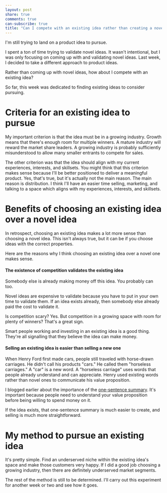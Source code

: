 ```yaml
---
layout: post
share: true
comments: true
can-subscribe: true
title: "Can I compete with an existing idea rather than creating a novel one?"
---
```


I'm still trying to land on a product idea to pursue.

I spent a ton of time trying to validate novel ideas.  It wasn't intentional, but I was only focusing on coming up with and validating novel ideas.  Last week, I decided to take a different approach to product ideas.

Rather than coming up with novel ideas, how about I compete with an existing idea?

So far, this week was dedicated to finding existing ideas to consider pursuing.

# Criteria for an existing idea to pursue

My important criterion is that the idea must be in a growing industry.  Growth means that there's enough room for multiple winners.  A mature industry will reward the market share leaders.  A growing industry is probably sufficiently misunderstood to allow many smaller entrants to compete for sales.

The other criterion was that the idea should align with my current experiences, interests, and skillsets.  You might think that this criterion makes sense because I'll be better positioned to deliver a meaningful product.  Yes, that's true, but it's actually not the main reason.  The main reason is distribution.  I think I'll have an easier time selling, marketing, and talking to a space which aligns with my experiences, interests, and skillsets.

# Benefits of choosing an existing idea over a novel idea

In retrospect, choosing an existing idea makes a lot more sense than choosing a novel idea.  This isn't always true, but it can be if you choose ideas with the correct properties.

Here are the reasons why I think choosing an existing idea over a novel one makes sense.

#### The existence of competition validates the existing idea

Somebody else is already making money off this idea.  You probably can too.

Novel ideas are expensive to validate because you have to put in your own time to validate them.  If an idea exists already, then somebody else already paid the cost to validate it.

Is competition scary?  Yes.  But competition in a growing space with room for plenty of winners?  That's a great sign.

Smart people working and investing in an existing idea is a good thing.  They're all signalling that they believe the idea can make money.

#### Selling an existing idea is easier than selling a new one

When Henry Ford first made cars, people still traveled with horse-drawn carriages.  He didn't call his products "cars."  He called them "horseless carriages."  A "car" is a new word.  A "horseless carriage" uses words that people already understand and can appreciate.  Henry used existing words rather than novel ones to communicate his value proposition.

I blogged earlier about the importance of the <a href="http://www.dillonforrest.com/startup/the-once-sentence-summary/" target="_blank">one-sentence summary</a>.  It's important because people need to understand your value proposition before being willing to spend money on it.

If the idea exists, that one-sentence summary is much easier to create, and selling is much more straightforward.

# My method to pursue an existing idea

It's pretty simple.  Find an underserved niche within the existing idea's space and make those customers very happy.  If I did a good job choosing a growing industry, then there are definitely underserved market segments.

The rest of the method is still to be determined.  I'll carry out this experiment for another week or two and see how it goes.

